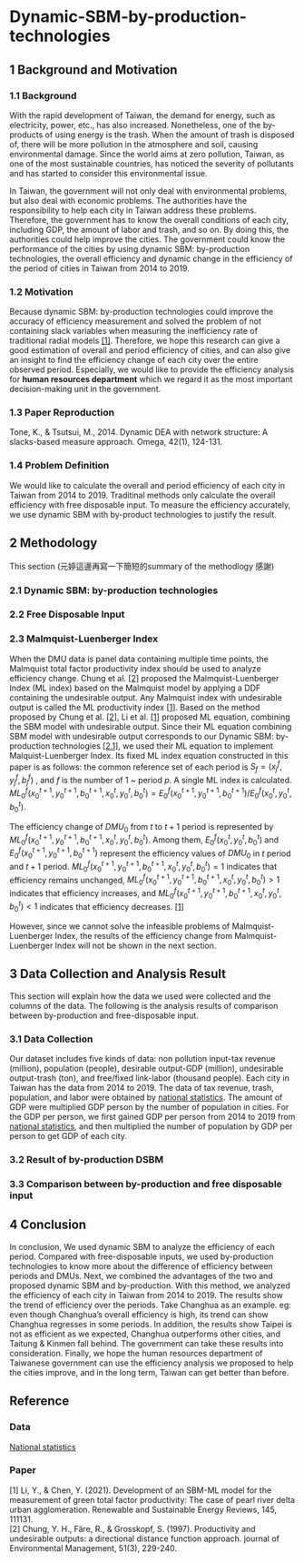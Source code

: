 # Dynamic-SBM-by-production-technologies

## 1 Background and Motivation
### 1.1 Background
With the rapid development of Taiwan, the demand for energy, such as electricity, power, etc., has also increased. Nonetheless, one of the by-products of using energy is the trash. When the amount of trash is disposed of, there will be more pollution in the atmosphere and soil, causing environmental damage. Since the world aims at zero pollution, Taiwan, as one of the most sustainable countries, has noticed the severity of pollutants and has started to consider this environmental issue.

In Taiwan, the government will not only deal with environmental problems, but also deal with economic problems. The authorities have the responsibility to help each city in Taiwan address these problems. Therefore, the government has to know the overall conditions of each city, including GDP, the amount of labor and trash, and so on. By doing this, the authorities could help improve the cities. The government could know the performance of the cities by using dynamic SBM: by-production technologies, the overall efficiency and dynamic change in the efficiency of the period of cities in Taiwan from 2014 to 2019.

### 1.2 Motivation
Because dynamic SBM: by-production technologies could improve the accuracy of efficiency measurement and solved the problem of not containing slack variables when measuring the inefficiency rate of traditional radial models [[1]](#1). Therefore, we hope this research can give a good estimation of overall and period efficiency of cities, and can also give an insight to find the efficiency change of each city over the entire observed period. Especially, we would like to provide the efficiency analysis for **human resources department** which we regard it as the most important decision-making unit in the government. 

### 1.3 Paper Reproduction
Tone, K., & Tsutsui, M., 2014. Dynamic DEA with network structure: A slacks-based measure approach. Omega, 42(1), 124-131.

### 1.4 Problem Definition
We would like to calculate the overall and period efficiency of each city in Taiwan from 2014 to 2019. Traditinal methods only calculate the overall efficiency with free disposable input. To measure the efficiency accurately, we use dynamic SBM with by-product technologies to justify the result.


## 2 Methodology
This section (元婷這邊再寫一下簡短的summary of the methodlogy 感謝)

<a id="2.1"></a> 
### 2.1 Dynamic SBM: by-production technologies
### 2.2 Free Disposable Input
### 2.3 Malmquist-Luenberger Index
When the DMU data is panel data containing multiple time points, the Malmquist total factor productivity index should be used to analyze efficiency change. Chung et al. [[2]](#2) proposed the Malmquist-Luenberger Index (ML index) based on the Malmquist model by applying a DDF containing the undesirable output. Any Malmquist index with undesirable output is called the ML productivity index [[1]](#1). Based on the method proposed by Chung et al. [[2]](#2), Li et al. [[1]](#1) proposed ML equation, combining the SBM model with undesirable output. Since their ML equation combining SBM model with undesirable output corresponds to our Dynamic SBM: by-production technologies [[2.1]](#2.1), we used their ML equation to implement Malquist-Luenberger Index. Its fixed ML index equation constructed in this paper is as follows: the common reference set of each period is $S_f = {(x^f_j, y^f_j, b^f_j)}$ , and $f$ is the number of 1 ~ period $p$. A single ML index is calculated. $ML^f_0 ( x^{t+1}_0 ,  y^{t+1}_0,  b^{t+1}_0,  x^t_0,  y^t_0,  b^t_0)  =  E^f_0 ( x^{t+1}_0 ,  y^{t+1}_0,  b^{t+1}_0 ) / E^f_0 ( x^t_0 ,  y^t_0,  b^t_0 )$. 

The efficiency change of $DMU_0$ from $t$ to $t+1$ period is represented by $ML^f_0 ( x^{t+1}_0 ,  y^{t+1}_0,  b^{t+1}_0,  x^t_0,  y^t_0,  b^t_0)$. Among them, $E^f_0 ( x^t_0 ,  y^t_0,  b^t_0 )$ and $E^f_0 ( x^{t+1}_0 ,  y^{t+1}_0,  b^{t+1}_0 )$ represent the efficiency values of $DMU_0$ in $t$ period and $t+1$ period. $ML^f_0 ( x^{t+1}_0 ,  y^{t+1}_0,  b^{t+1}_0,  x^t_0,  y^t_0,  b^t_0) = 1$ indicates that efficiency remains unchanged, $ML^f_0 ( x^{t+1}_0 ,  y^{t+1}_0,  b^{t+1}_0,  x^t_0,  y^t_0,  b^t_0) > 1$ indicates that efficiency increases, and $ML^f_0 ( x^{t+1}_0 ,  y^{t+1}_0,  b^{t+1}_0,  x^t_0,  y^t_0,  b^t_0)< 1$ indicates that efficiency decreases. [[1]](#1)

However, since we cannot solve the infeasible problems of Malmquist-Luenberger Index, the results of the efficiency change from Malmquist-Luenberger Index will not be shown in the next section.


## 3 Data Collection and Analysis Result
This section will explain how the data we used were collected and the columns of the data. The following is the analysis results of comparison between by-production and free-disposable input.  

### 3.1 Data Collection
Our dataset includes five kinds of data: non pollution input-tax revenue (million), population (people), desirable output-GDP (million), undesirable output-trash (ton), and free/fixed link-labor (thousand people). Each city in Taiwan has the data from 2014 to 2019. The data of tax revenue, trash, population, and labor were obtained by [national statistics](https://winsta.dgbas.gov.tw/DgbasWeb/ZWeb/StateFile_ZWeb.aspx). The amount of GDP were multiplied GDP person by the number of population in cities. For the GDP per person, we first gained GDP per person from 2014 to 2019 from [national statistics](https://winsta.dgbas.gov.tw/DgbasWeb/ZWeb/StateFile_ZWeb.aspx), and then multiplied the number of population by GDP per person to get GDP of each city.

### 3.2 Result of by-production DSBM

### 3.3 Comparison between by-production and free disposable input


## 4 Conclusion
In conclusion, We used dynamic SBM to analyze the efficiency of each period. Compared with free-disposable inputs, we used by-production technologies to know more about the difference of efficiency between periods and DMUs. Next, we combined the advantages of the two and proposed dynamic SBM and by-production. With this method, we analyzed the efficiency of each city in Taiwan from 2014 to 2019. The results show the trend of efficiency over the periods. Take Changhua as an example. eg: even though Changhua’s overall efficiency is high, its trend can show Changhua regresses in some periods. In addition, the results show Taipei is not as efficient as we expected, Changhua outperforms other cities, and Taitung & Kinmen fall behind. The government can take these results into consideration. Finally, we hope the human resources department of Taiwanese government can use the efficiency analysis we proposed to help the cities improve, and in the long term, Taiwan can get better than before. 
 


## Reference
### Data
[National statistics](https://statdb.dgbas.gov.tw/pxweb/dialog/CityItemlist_n.asp)

### Paper
<a id="1">[1]</a> 
Li, Y., & Chen, Y. (2021). Development of an SBM-ML model for the measurement of green total factor productivity: The case of pearl river delta urban agglomeration. Renewable and Sustainable Energy Reviews, 145, 111131. <br>
<a id="1">[2]</a> 
Chung, Y. H., Färe, R., & Grosskopf, S. (1997). Productivity and undesirable outputs: a directional distance function approach. journal of Environmental Management, 51(3), 229-240.

